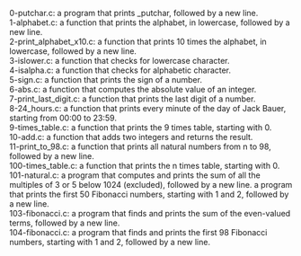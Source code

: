 0-putchar.c:  a program that prints _putchar, followed by a new line.
<br>1-alphabet.c: a function that prints the alphabet, in lowercase, followed by a new line.
<br>2-print_alphabet_x10.c: a function that prints 10 times the alphabet, in lowercase, followed by a new line.
<br>3-islower.c:  a function that checks for lowercase character.
<br>4-isalpha.c: a function that checks for alphabetic character.
<br>5-sign.c: a function that prints the sign of a number.
<br>6-abs.c: a function that computes the absolute value of an integer.
<br>7-print_last_digit.c: a function that prints the last digit of a number.
<br>8-24_hours.c: a function that prints every minute of the day of Jack Bauer, starting from 00:00 to 23:59.
<br>9-times_table.c: a function that prints the 9 times table, starting with 0.
<br>10-add.c: a function that adds two integers and returns the result.
<br>11-print_to_98.c: a function that prints all natural numbers from n to 98, followed by a new line.
<br>100-times_table.c: a function that prints the n times table, starting with 0.
<br>101-natural.c: a program that computes and prints the sum of all the multiples of 3 or 5 below 1024 (excluded), followed by a new line.
a program that prints the first 50 Fibonacci numbers, starting with 1 and 2, followed by a new line.
<br>103-fibonacci.c: a program that finds and prints the sum of the even-valued terms, followed by a new line.
<br>104-fibonacci.c: a program that finds and prints the first 98 Fibonacci numbers, starting with 1 and 2, followed by a new line.
